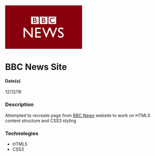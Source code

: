 ![BBC News logo](/img/bbc-news-logo.png)
# BBC News Site
#### Date(s)
12/12/16
### Description
Attempted to recreate page from [BBC News](http://www.bbc.com/news) website to work on HTML5 content structure and CSS3 styling

### Technologies
- HTML5
- CSS3
